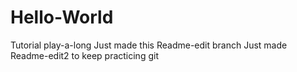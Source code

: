 # Hello-World
Tutorial play-a-long
Just made this Readme-edit branch
Just made Readme-edit2 to keep practicing git
